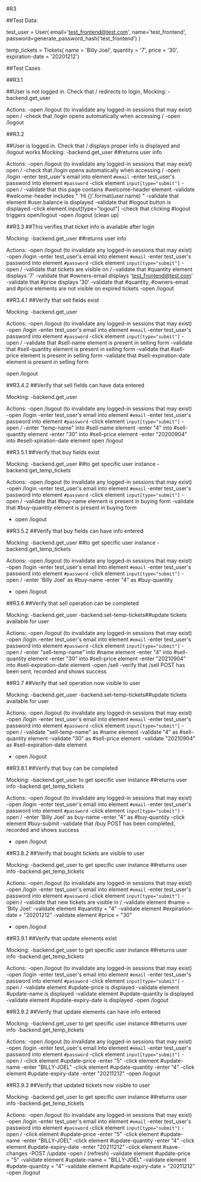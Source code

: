 #R3

##Test Data:


test_user = User(
    email='test_frontend@test.com',
    name='test_frontend',
    password=generate_password_hash('test_frontend')
)

temp_tickets = Tickets(
	name = 'Billy Joel',
	quantity = '7',
	price = '30',
	expiration-date = '20201212')




##Test Cases

##R3.1

##User is not logged in. Check that / redirects to login, 
Mocking:
-backend.get_user 

Actions:
-open /logout (to invalidate any logged-in sessions that may exist)
open /
-check that /login opens automatically when accessing / 
-open /logout



##R3.2

##User is logged in. Check that / displays proper info is displayed and /logout works
Mocking:
-backend.get_user ##returns user info

Actions:
-open /logout (to invalidate any logged-in sessions that may exist)
open /
-check that /login opens automatically when accessing / 
-open /login
-enter test_user's email into element `#email`
-enter test_user's password into element `#password`
-click element `input[type="submit"]`
-open /
-validate that this page contains #welcome-header element
-validate #welcome-header includes " 'Hi {}'.format(user.name) "
-validate that element #user.balance is displayed
-validate that #logout button is displayed
-click element input[type="logout"]
-check that clicking #logout triggers open/logout 
-open /logout (clean up)




##R3.3
##This verifies that ticket info is available after login

Mocking:
-backend.get_user ##returns user info

Actions:
-open /logout (to invalidate any logged-in sessions that may exist)
-open /login
-enter test_user's email into element `#email`
-enter test_user's password into element `#password`
-click element `input[type="submit"]`
-open /
-validate that tickets are visible on /
-validate that #quantity element displays '7'
-validate that #owners-email displays 'test_frontend@test.com'
-validate that #price displays '30'
-validate that #quantity, #owners-email and #price elements are not visible on expired tickets
-open /logout



##R3.4.1
##Verify that sell fields exist

Mocking:
-backend.get_user

Actions:
-open /logout (to invalidate any logged-in sessions that may exist)
-open /login
-enter test_user's email into element `#email`
-enter test_user's password into element `#password`
-click element `input[type="submit"]`
-open /
-validate that #sell-name element is present in selling form
-validate that #sell-quantity element is present in selling form
-validate that #sell-price element is present in selling form
-validate that #sell-expiration-date element is present in selling form

open /logout



##R3.4.2
##Verify that sell fields can have data entered

Mocking:
-backend.get_user

Actions:
-open /logout (to invalidate any logged-in sessions that may exist)
-open /login
-enter test_user's email into element `#email`
-enter test_user's password into element `#password`
-click element `input[type="submit"]`
-open /
-enter "temp-name" into #sell-name element
-enter "4" into #sell-quantity element
-enter "30" into #sell-price element
-enter "20200904" into #esell-xpiration-date element
open /logout


##R3.5.1
##Verify that buy fields exist 

Mocking:
-backend.get_user ##to get specific user instance
-backend.get_temp_tickets

Actions:
-open /logout (to invalidate any logged-in sessions that may exist)
-open /login
-enter test_user's email into element `#email`
-enter test_user's password into element `#password`
-click element `input[type="submit"]`
-open /
-validate that #buy-name element is present in buying form
-validate that #buy-quantity element is present in buying form
- open /logout



##R3.5.2
##Verify that buy fields can have info entered

Mocking:
-backend.get_user ##to get specific user instance
-backend.get_temp_tickets

Actions:
-open /logout (to invalidate any logged-in sessions that may exist)
-open /login
-enter test_user's email into element `#email`
-enter test_user's password into element `#password`
-click element `input[type="submit"]`
-open /
-enter 'Billy Joel' as #buy-name
-enter "4" as #buy-quantity
- open /logout


##R3.6
##Verify that sell operation can be completed

Mocking:
-backend.get_user 
-backend.set-temp-tickets##update tickets available for user

Actions:
-open /logout (to invalidate any logged-in sessions that may exist)
-open /login
-enter test_user's email into element `#email`
-enter test_user's password into element `#password`
-click element `input[type="submit"]`
-open /
-enter "sell-temp-name" into #name element
-enter "4" into #sell-quantity element
-enter "30" into #sell-price element
-enter "20210904" into #sell-expiration-date element
-open /sell
-verify that /sell POST has been sent, recorded and shows success



##R3.7
##Verify that sell operation now visible to user 

Mocking:
-backend.get_user 
-backend.set-temp-tickets##update tickets available for user

Actions:
-open /logout (to invalidate any logged-in sessions that may exist)
-open /login
-enter test_user's email into element `#email`
-enter test_user's password into element `#password`
-click element `input[type="submit"]`
-open /
-validate "sell-temp-name" as #name element
-validate "4" as #sell-quantity element
-validate "30" as #sell-price element
-validate "20210904" as #sell-expiration-date element
- open /logout



##R3.8.1
##Verify that buy can be completed 

Mocking:
-backend.get_user to get specific user instance ##returns user info
-backend.get_temp_tickets

Actions:
-open /logout (to invalidate any logged-in sessions that may exist)
-open /login
-enter test_user's email into element `#email`
-enter test_user's password into element `#password`
-click element `input[type="submit"]`
-open /
-enter 'Billy Joel' as buy-name
-enter "4" as #buy-quantity
-click element #buy-submit
-validate that /buy POST has been completed, recorded and shows success
- open /logout




##R3.8.2
##Verify that bought tickets are visible to user

Mocking:
-backend.get_user to get specific user instance ##returns user info
-backend.get_temp_tickets

Actions:
-open /logout (to invalidate any logged-in sessions that may exist)
-open /login
-enter test_user's email into element `#email`
-enter test_user's password into element `#password`
-click element `input[type="submit"]`
-open /
-validate that new tickets are visible in /
-validate element #name = 'Billy Joel' 
-validate element #quanitity = "4"
-validate element #expiration-date = "20201212"
-validate element #price = "30"
- open /logout





##R3.9.1
##Verify that update elements exist

Mocking:
-backend.get_user to get specific user instance ##returns user info
-backend.get_temp_tickets

Actions:
-open /logout (to invalidate any logged-in sessions that may exist)
-open /login
-enter test_user's email into element `#email`
-enter test_user's password into element `#password`
-click element `input[type="submit"]`
-open /
-validate element #update-price is displayed
-validate element #update-name is displayed
-validate element #update-quantity is displayed
-validate element #update-expiry-date is displayed
-open /logout


##R3.9.2
##Verify that update elements can have info entered

Mocking:
-backend.get_user to get specific user instance ##returns user info
-backend.get_temp_tickets

Actions:
-open /logout (to invalidate any logged-in sessions that may exist)
-open /login
-enter test_user's email into element `#email`
-enter test_user's password into element `#password`
-click element `input[type="submit"]`
-open /
-click element #update-price
-enter "5"
-click element #update-name
-enter "BILLY-JOEL"
-click element #update-quantity
-enter "4"
-click element #update-expiry-date
-enter "20211212"
-open /logout

##R3.9.3
##Verify that updated tickets now visible to user

Mocking:
-backend.get_user to get specific user instance ##returns user info
-backend.get_temp_tickets

Actions:
-open /logout (to invalidate any logged-in sessions that may exist)
-open /login
-enter test_user's email into element `#email`
-enter test_user's password into element `#password`
-click element `input[type="submit"]`
-open /
-click element #update-price
-enter "5"
-click element #update-name
-enter "BILLY-JOEL"
-click element #update-quantity
-enter "4"
-click element #update-expiry-date
-enter "20211212"
-click element #save-changes
-POST /update
-open / (refresh)
-validate element #update-price = "5"
-validate element #update-name = "BILLY-JOEL"
-validate element #update-quantity = "4"
-validate element #update-expiry-date = "20211212"
-open /logout






